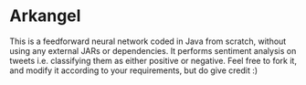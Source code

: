 # Arkangel
This is a feedforward neural network coded in Java from scratch, without using any external JARs or dependencies. It performs sentiment analysis on tweets i.e. classifying them as either positive or negative. Feel free to fork it, and modify it according to your requirements, but do give credit :)
